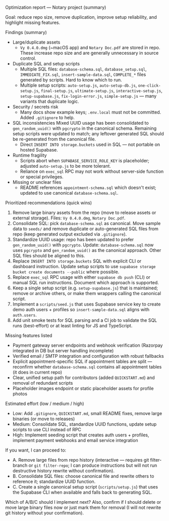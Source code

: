 Optimization report — Notary project (summary)

Goal: reduce repo size, remove duplication, improve setup reliability, and highlight missing features.

Findings (summary)
- Large/duplicate assets
  - `Vy 0.4.0.dmg` (~macOS app) and `Notary Doc.pdf` are stored in repo. These increase repo size and are generally unnecessary in source control.
- Duplicate SQL and setup scripts
  - Multiple SQL files: `database-schema.sql`, `database_setup.sql`, `IMMEDIATE_FIX.sql`, `insert-sample-data.sql`, `COMPLETE_*` files generated by scripts. Hard to know which to run.
  - Multiple setup scripts: `auto-setup.js`, `auto-setup-db.js`, `one-click-setup.js`, `final-setup.js`, `ultimate-setup.js`, `interactive-setup.js`, `setup-supabase.js`, `fix-login-error.js`, `simple-setup.js` — many variants that duplicate logic.
- Security / secrets risk
  - Many docs show example keys; `.env.local` must not be committed. Added `.gitignore` to help.
- SQL inconsistencies
  Mixed UUID usage has been consolidated to `gen_random_uuid()` with `pgcrypto` in the canonical schema. Remaining setup scripts were updated to match; any leftover generated SQL should be re-generated from the canonical file.
  - Direct `INSERT INTO storage.buckets` used in SQL — not portable on hosted Supabase.
- Runtime fragility
  - Scripts abort when `SUPABASE_SERVICE_ROLE_KEY` is placeholder; adjusted `auto-setup.js` to be more tolerant.
  - Reliance on `exec_sql` RPC may not work without server-side function or special privileges.
- Missing or unclear files
  - README references `appointment-schema.sql` which doesn't exist; updated to use canonical `database-schema.sql`.

Prioritized recommendations (quick wins)
1. Remove large binary assets from the repo (move to release assets or external storage). Files: `Vy 0.4.0.dmg`, `Notary Doc.pdf`.
2. Consolidate SQL: pick `database-schema.sql` as canonical. Move sample data to `seeds/` and remove duplicate or auto-generated SQL files from repo (keep generated output excluded via `.gitignore`).
3. Standardize UUID usage: repo has been updated to prefer `gen_random_uuid()` with `pgcrypto`. Update: `database-schema.sql` now uses `pgcrypto` and `gen_random_uuid()` as the canonical approach. Other SQL files should be aligned to this.
4. Replace `INSERT INTO storage.buckets` SQL with explicit CLI or dashboard instruction. Update setup scripts to use `supabase storage bucket create documents --public` where possible.
5. Replace `exec_sql` RPC usage with either `supabase db push` (CLI) or manual SQL run instructions. Document which approach is supported.
6. Keep a single setup script (e.g. `setup-supabase.js`) that is maintained; remove or archive others, or make them wrappers calling the canonical script.
7. Implement a `scripts/seed.js` that uses Supabase service key to create demo auth users + profiles so `insert-sample-data.sql` aligns with `auth.users`.
8. Add unit smoke tests for SQL parsing and a CI job to validate the SQL runs (best-effort) or at least linting for JS and TypeScript.

Missing features listed
- Payment gateway server endpoints and webhook verification (Razorpay integrated in DB but server handling incomplete)
- Verified email / SMTP integration and configuration with robust fallbacks
- Explicit appointment-specific SQL if appointment tables are split — reconfirm whether `database-schema.sql` contains all appointment tables (it does in current repo)
- Clear, unified setup path for contributors (added `QUICKSTART.md`) and removal of redundant scripts
- Placeholder images endpoint or static placeholder assets for profile photos

Estimated effort (low / medium / high)
- Low: Add `.gitignore`, `QUICKSTART.md`, small README fixes, remove large binaries (or move to releases)
- Medium: Consolidate SQL, standardize UUID functions, update setup scripts to use CLI instead of RPC
- High: Implement seeding script that creates auth users + profiles, implement payment webhooks and email service integration

If you want, I can proceed to:
- A. Remove large files from repo history (interactive — requires git filter-branch or `git filter-repo`; I can produce instructions but will not run destructive history rewrite without confirmation).
- B. Consolidate SQL files: choose canonical file and rewrite others to reference it; standardize UUID function.
- C. Create a single canonical setup script (`scripts/setup.js`) that uses the Supabase CLI when available and falls back to generating SQL.

Which of A/B/C should I implement next? Also, confirm if I should delete or move large binary files now or just mark them for removal (I will not rewrite git history without your confirmation).
